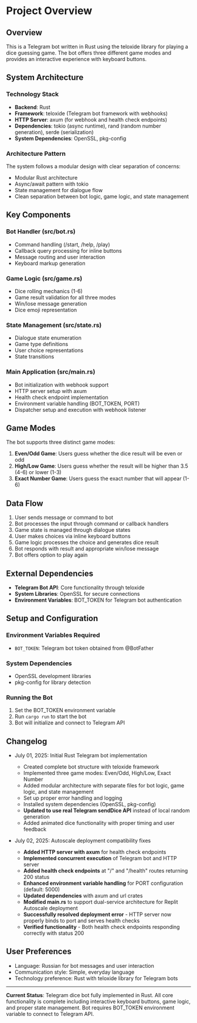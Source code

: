# Project Overview

## Overview

This is a Telegram bot written in Rust using the teloxide library for playing a dice guessing game. The bot offers three different game modes and provides an interactive experience with keyboard buttons.

## System Architecture

### Technology Stack
- **Backend**: Rust
- **Framework**: teloxide (Telegram bot framework with webhooks)
- **HTTP Server**: axum (for webhook and health check endpoints)
- **Dependencies**: tokio (async runtime), rand (random number generation), serde (serialization)
- **System Dependencies**: OpenSSL, pkg-config

### Architecture Pattern
The system follows a modular design with clear separation of concerns:
- Modular Rust architecture
- Async/await pattern with tokio
- State management for dialogue flow
- Clean separation between bot logic, game logic, and state management

## Key Components

### Bot Handler (src/bot.rs)
- Command handling (/start, /help, /play)
- Callback query processing for inline buttons
- Message routing and user interaction
- Keyboard markup generation

### Game Logic (src/game.rs)
- Dice rolling mechanics (1-6)
- Game result validation for all three modes
- Win/lose message generation
- Dice emoji representation

### State Management (src/state.rs)
- Dialogue state enumeration
- Game type definitions
- User choice representations
- State transitions

### Main Application (src/main.rs)
- Bot initialization with webhook support
- HTTP server setup with axum
- Health check endpoint implementation
- Environment variable handling (BOT_TOKEN, PORT)
- Dispatcher setup and execution with webhook listener

## Game Modes

The bot supports three distinct game modes:

1. **Even/Odd Game**: Users guess whether the dice result will be even or odd
2. **High/Low Game**: Users guess whether the result will be higher than 3.5 (4-6) or lower (1-3)
3. **Exact Number Game**: Users guess the exact number that will appear (1-6)

## Data Flow

1. User sends message or command to bot
2. Bot processes the input through command or callback handlers
3. Game state is managed through dialogue states
4. User makes choices via inline keyboard buttons
5. Game logic processes the choice and generates dice result
6. Bot responds with result and appropriate win/lose message
7. Bot offers option to play again

## External Dependencies

- **Telegram Bot API**: Core functionality through teloxide
- **System Libraries**: OpenSSL for secure connections
- **Environment Variables**: BOT_TOKEN for Telegram bot authentication

## Setup and Configuration

### Environment Variables Required
- `BOT_TOKEN`: Telegram bot token obtained from @BotFather

### System Dependencies
- OpenSSL development libraries
- pkg-config for library detection

### Running the Bot
1. Set the BOT_TOKEN environment variable
2. Run `cargo run` to start the bot
3. Bot will initialize and connect to Telegram API

## Changelog

- July 01, 2025: Initial Rust Telegram bot implementation
  - Created complete bot structure with teloxide framework
  - Implemented three game modes: Even/Odd, High/Low, Exact Number
  - Added modular architecture with separate files for bot logic, game logic, and state management
  - Set up proper error handling and logging
  - Installed system dependencies (OpenSSL, pkg-config)
  - **Updated to use real Telegram sendDice API** instead of local random generation
  - Added animated dice functionality with proper timing and user feedback

- July 02, 2025: Autoscale deployment compatibility fixes
  - **Added HTTP server with axum** for health check endpoints
  - **Implemented concurrent execution** of Telegram bot and HTTP server
  - **Added health check endpoints** at "/" and "/health" routes returning 200 status
  - **Enhanced environment variable handling** for PORT configuration (default: 5000)
  - **Updated dependencies** with axum and url crates
  - **Modified main.rs** to support dual-service architecture for Replit Autoscale deployment
  - **Successfully resolved deployment error** - HTTP server now properly binds to port and serves health checks
  - **Verified functionality** - Both health check endpoints responding correctly with status 200

## User Preferences

- Language: Russian for bot messages and user interaction
- Communication style: Simple, everyday language
- Technology preference: Rust with teloxide library for Telegram bots

---

**Current Status**: Telegram dice bot fully implemented in Rust. All core functionality is complete including interactive keyboard buttons, game logic, and proper state management. Bot requires BOT_TOKEN environment variable to connect to Telegram API.